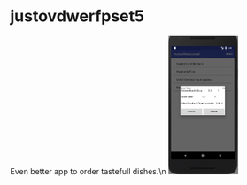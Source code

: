 # justovdwerfpset5

Even better app to order tastefull dishes.\n
<img src=https://github.com/elgoesto/justovdwerfpset5/blob/master/revisedresto.png height="250">
